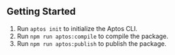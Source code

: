## Getting Started

1. Run `aptos init` to initialize the Aptos CLI.
2. Run `npm run aptos:compile` to compile the package.
3. Run `npm run aptos:publish` to publish the package.